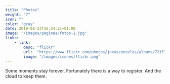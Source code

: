 ```yaml
---
title: "Photos"
weight: "7"
icon: ""
color: "gray"
date: 2019-08-23T16:24:21+01:00
image: "/images/paginas/fotos-1.jpg"
links:
    - link:
        desc: "flickr"
        url:  "https://www.flickr.com/photos/jnvasconcelos/albums/72157633411605513"
        image: "/images/icones/flickr.png"
---
```


Some moments stay forever. Fortunately there is a way to register. And the cloud to keep them.
